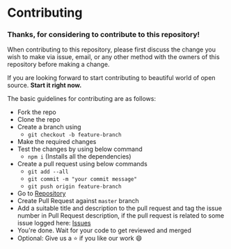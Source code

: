 # Contributing

### Thanks, for considering to contribute to this repository! 

When contributing to this repository, please first discuss the change you wish to make via issue,
email, or any other method with the owners of this repository before making a change. 

If you are looking forward to start contributing to beautiful world of open source.
**Start it right now.**

The basic guidelines for contributing are as follows:  
- Fork the repo
- Clone the repo
- Create a branch using 
  - `git checkout -b feature-branch`
- Make the required changes
- Test the changes by using below command
  - `npm i` (Installs all the dependencies)
- Create a pull request using below commands
  - `git add --all`
  - `git commit -m "your commit message"`
  - `git push origin feature-branch`
- Go to [Repository]()
- Create Pull Request against `master` branch
- Add a suitable title and description to the pull request and tag the issue number in Pull Request description, if the pull request is related to some issue logged here: [Issues]()
- You're done. Wait for your code to get reviewed and merged
- Optional: Give us a :star: if you like our work :smile: